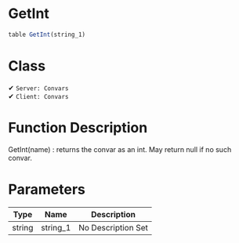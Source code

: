 # GetInt
```js
table GetInt(string_1)
```
# Class
✔ `Server: Convars`  
✔ `Client: Convars`  

# Function Description
GetInt(name) : returns the convar as an int. May return null if no such convar.
# Parameters
Type|Name|Description
--|--|--
string|string_1|No Description Set
